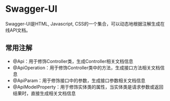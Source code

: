 # Swagger-UI #
Swagger-UI是HTML, Javascript, CSS的一个集合，可以动态地根据注解生成在线API文档。
## 常用注解 ##
* @Api：用于修饰Controller类，生成Controller相关文档信息
* @ApiOperation：用于修饰Controller类中的方法，生成接口方法相关文档信息
* @ApiParam：用于修饰接口中的参数，生成接口参数相关文档信息
* @ApiModelProperty：用于修饰实体类的属性，当实体类是请求参数或返回结果时，直接生成相关文档信息
